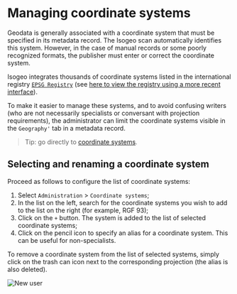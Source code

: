# Managing coordinate systems

Geodata is generally associated with a coordinate system that must be specified in its metadata record. The Isogeo scan automatically identifies this system. However, in the case of manual records or some poorly recognized formats, the publisher must enter or correct the coordinate system.

Isogeo integrates thousands of coordinate systems listed in the international registry [`EPSG Registry`](http://www.epsg-registry.org/) (see [here to view the registry using a more recent interface](http://epsg.io/)).

To make it easier to manage these systems, and to avoid confusing writers (who are not necessarily specialists or conversant with projection requirements), the administrator can limit the coordinate systems visible in the `Geography'` tab in a metadata record.

> Tip: go directly to [coordinate systems](https://app.isogeo.com/admin/coordinate-systems).

## Selecting and renaming a coordinate system

Proceed as follows to configure the list of coordinate systems:

1.	Select `Administration` > `Coordinate systems`;
2.	In the list on the left, search for the coordinate systems you wish to add to the list on the right (for example, RGF 93);
3.	Click on the `+` button. The system is added to the list of selected coordinate systems;
4.	Click on the pencil icon to specify an alias for a coordinate system. This can be useful for non-specialists.

To remove a coordinate system from the list of selected systems, simply click on the trash can icon next to the corresponding projection (the alias is also deleted).

![New user](/en/images/adm_srs_add.gif "Inviting a new user")
